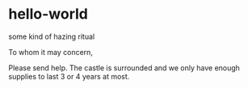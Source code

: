 # hello-world
some kind of hazing ritual

To whom it may concern,

Please send help. The castle is surrounded and we only have enough supplies to last 3 or 4 years at most.
